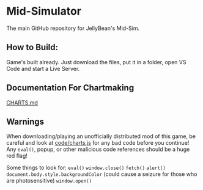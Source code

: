 # Mid-Simulator
The main GitHub repository for JellyBean's Mid-Sim.

## How to Build:
  Game's built already. Just download the files, put it in a folder, open VS Code and start a Live Server.

## Documentation For Chartmaking
  [CHARTS.md](./CHARTS.md)

## Warnings 
  When downloading/playing an unofficially distributed mod of this game, be careful and look at [code/charts.js](./code/charts.js) for any bad code before you continue! Any `eval()`, popup, or other malicious code references should be a huge red flag!
  
  Some things to look for:
  `eval()`
  `window.close()`
  `fetch()`
  `alert()`
  `document.body.style.backgroundColor` (could cause a seizure for those who are photosensitive)
  `window.open()`
